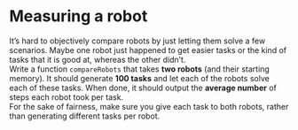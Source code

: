 # Measuring a robot

It’s hard to objectively compare robots by just letting them solve a few scenarios.
Maybe one robot just happened to get easier tasks or the kind of tasks
that it is good at, whereas the other didn’t.  
Write a function `compareRobots` that takes **two robots** (and their starting
memory). It should generate **100 tasks** and let each of the robots solve each
of these tasks. When done, it should output the **average number** of steps each
robot took per task.  
For the sake of fairness, make sure you give each task to both robots, rather
than generating different tasks per robot.  
